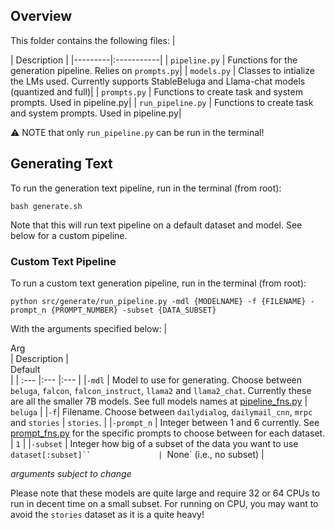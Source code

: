## Overview
This folder contains the following files: 
| <div style="width:120px"></div>| Description |
|---------|:-----------|
| `pipeline.py` | Functions for the generation pipeline. Relies on `prompts.py`|
| `models.py` | Classes to intialize the LMs used. Currently supports StableBeluga and Llama-chat models (quantized and full)|
| `prompts.py` | Functions to create task and system prompts. Used in pipeline.py|
| `run_pipeline.py` | Functions to create task and system prompts. Used in pipeline.py|

⚠️ NOTE that only `run_pipeline.py` can be run in the terminal!

## Generating Text 
To run the generation text pipeline, run in the terminal (from root):
```
bash generate.sh
```
Note that this will run text pipeline on a default dataset and model. See below for a custom pipeline.

### Custom Text Pipeline
To run a custom text generation pipeline, run in the terminal (from root): 
```
python src/generate/run_pipeline.py -mdl {MODELNAME} -f {FILENAME} -prompt_n {PROMPT_NUMBER} -subset {DATA_SUBSET}
```

With the arguments specified below: 
| <div style="width:80px">Arg</div>    | Description                             | <div style="width:120px">Default</div>    |
| :---        |:---                                                                                        |:---             |
|```-mdl```   | Model to use for generating. Choose between `beluga`, `falcon`, `falcon_instruct`, `llama2` and `llama2_chat`. Currently these are all the smaller 7B models. See full models names at [pipeline_fns.py](pipeline_fns.py)            | `beluga`     |
|```-f```| Filename. Choose between `dailydialog`, `dailymail_cnn`, `mrpc` and `stories`  | `stories`.              |
|```-prompt_n```   | Integer between 1 and 6 currently. See [prompt_fns.py](prompt_fns.py) for the specific prompts to choose between for each dataset.            |    `1`            |
|```-subset```   |   Integer how big of a subset of the data you want to use `dataset[:subset]``               | `None` (i.e., no subset)               |

*arguments subject to change*

Please note that these models are quite large and require 32 or 64 CPUs to run in decent time on a small subset. For running on CPU, you may want to avoid the `stories` dataset as it is a quite heavy!